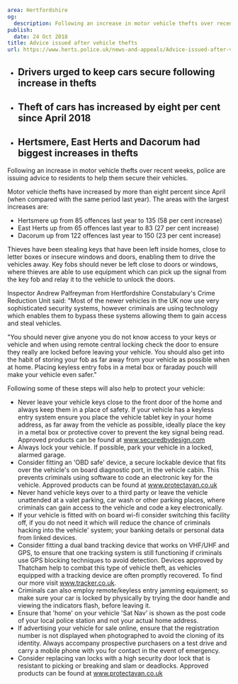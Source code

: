 ```yaml
area: Hertfordshire
og:
  description: Following an increase in motor vehicle thefts over recent weeks, police are issuing advice to residents to help them secure their vehicles.
publish:
  date: 24 Oct 2018
title: Advice issued after vehicle thefts
url: https://www.herts.police.uk/news-and-appeals/Advice-issued-after-vehicle-thefts-1931
```

* ## Drivers urged to keep cars secure following increase in thefts

 * ## Theft of cars has increased by eight per cent since April 2018

 * ## Hertsmere, East Herts and Dacorum had biggest increases in thefts

Following an increase in motor vehicle thefts over recent weeks, police are issuing advice to residents to help them secure their vehicles.

Motor vehicle thefts have increased by more than eight percent since April (when compared with the same period last year). The areas with the largest increases are:

 * Hertsmere up from 85 offences last year to 135 (58 per cent increase)
 * East Herts up from 65 offences last year to 83 (27 per cent increase)
 * Dacorum up from 122 offences last year to 150 (23 per cent increase)

Thieves have been stealing keys that have been left inside homes, close to letter boxes or insecure windows and doors, enabling them to drive the vehicles away. Key fobs should never be left close to doors or windows, where thieves are able to use equipment which can pick up the signal from the key fob and relay it to the vehicle to unlock the doors.

Inspector Andrew Palfreyman from Hertfordshire Constabulary's Crime Reduction Unit said: "Most of the newer vehicles in the UK now use very sophisticated security systems, however criminals are using technology which enables them to bypass these systems allowing them to gain access and steal vehicles.

"You should never give anyone you do not know access to your keys or vehicle and when using remote central locking check the door to ensure they really are locked before leaving your vehicle. You should also get into the habit of storing your fob as far away from your vehicle as possible when at home. Placing keyless entry fobs in a metal box or faraday pouch will make your vehicle even safer."

Following some of these steps will also help to protect your vehicle:

 * Never leave your vehicle keys close to the front door of the home and always keep them in a place of safety. If your vehicle has a keyless entry system ensure you place the vehicle tablet key in your home address, as far away from the vehicle as possible, ideally place the key in a metal box or protective cover to prevent the key signal being read. Approved products can be found at www.securedbydesign.com
 * Always lock your vehicle. If possible, park your vehicle in a locked, alarmed garage.
 * Consider fitting an 'OBD safe' device, a secure lockable device that fits over the vehicle's on board diagnostic port, in the vehicle cabin. This prevents criminals using software to code an electronic key for the vehicle. Approved products can be found at www.protectavan.co.uk
 * Never hand vehicle keys over to a third party or leave the vehicle unattended at a valet parking, car wash or other parking places, where criminals can gain access to the vehicle and code a key electronically.
 * If your vehicle is fitted with on board wi-fi consider switching this facility off, if you do not need it which will reduce the chance of criminals hacking into the vehicle' system; your banking details or personal data from linked devices.
 * Consider fitting a dual band tracking device that works on VHF/UHF and GPS, to ensure that one tracking system is still functioning if criminals use GPS blocking techniques to avoid detection. Devices approved by Thatcham help to combat this type of vehicle theft, as vehicles equipped with a tracking device are often promptly recovered. To find our more visit www.tracker.co.uk.
 * Criminals can also employ remote/keyless entry jamming equipment; so make sure your car is locked by physically by trying the door handle and viewing the indicators flash, before leaving it.
 * Ensure that 'home' on your vehicle 'Sat Nav' is shown as the post code of your local police station and not your actual home address.
 * If advertising your vehicle for sale online, ensure that the registration number is not displayed when photographed to avoid the cloning of its identity. Always accompany prospective purchasers on a test drive and carry a mobile phone with you for contact in the event of emergency.
 * Consider replacing van locks with a high security door lock that is resistant to picking or breaking and slam or deadlocks. Approved products can be found at www.protectavan.co.uk
